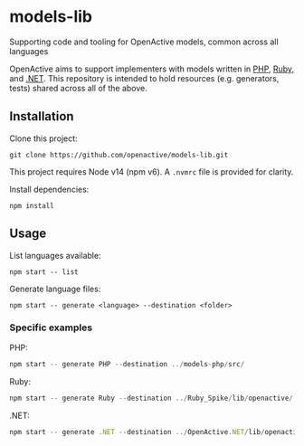 # models-lib
Supporting code and tooling for OpenActive models, common across all languages

OpenActive aims to support implementers with models written in [PHP](https://github.com/openactive/models-php), [Ruby](https://github.com/openactive/models-ruby), and [.NET](https://github.com/openactive/OpenActive.NET). This repository is intended to hold resources (e.g. generators, tests) shared across all of the above.

## Installation

Clone this project:
```
git clone https://github.com/openactive/models-lib.git
```

This project requires Node v14 (npm v6).
A `.nvmrc` file is provided for clarity.

Install dependencies:
```
npm install
```

## Usage

List languages available:
```
npm start -- list
```

Generate language files:
```
npm start -- generate <language> --destination <folder>
```

### Specific examples

PHP:

```jsx
npm start -- generate PHP --destination ../models-php/src/
```

Ruby:

```jsx
npm start -- generate Ruby --destination ../Ruby_Spike/lib/openactive/
```

.NET:

```jsx
npm start -- generate .NET --destination ../OpenActive.NET/lib/openactive/
```

